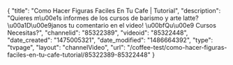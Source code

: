 {
    "title": "Como Hacer Figuras Faciles En Tu Cafe | Tutorial",
    "description": "Quieres m\u00e1s informes de los cursos de barismo y arte latte? \u00a1D\u00e9janos tu comentario en el video! \u00bfQu\u00e9 Cursos Necesitas?",
    "channelid": "85322389",
    "videoid": "85322448",
    "date_created": "1475005321",
    "date_modified": "1486664392",
    "type": "tvpage",
    "layout": "channelVideo",
    "url": "\/coffee-test\/como-hacer-figuras-faciles-en-tu-cafe-tutorial\/85322389-85322448"
}